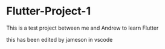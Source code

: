 # Flutter-Project-1
This is a test project between me and Andrew to learn Flutter

this has been edited by jameson in vscode
